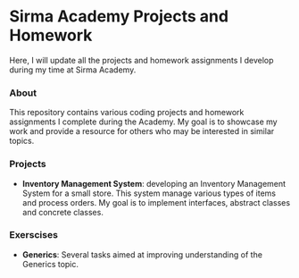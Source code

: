 # Sirma Academy Projects and Homework
Here, I will update all the projects and homework assignments I develop during my time at Sirma Academy.

### About
This repository contains various coding projects and homework assignments I complete during the Academy. My goal is to showcase my work and provide a resource for others who may be interested in similar topics.

### Projects
* **Inventory Management System**: developing an Inventory Management System for a small store. This system manage various types of items and process orders. My goal is to implement interfaces, abstract classes and concrete classes.

### Exerscises
* **Generics**: Several tasks aimed at improving understanding of the Generics topic.

